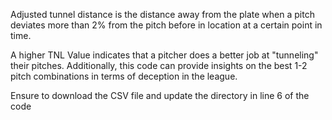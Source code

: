 Adjusted tunnel distance is the distance away from the plate when a pitch deviates more than 2% from the pitch before in location at a certain point in time. 

A higher TNL Value indicates that a pitcher does a better job at "tunneling" their pitches. Additionally, this code can provide insights on the best 1-2 pitch combinations in terms of deception in the league.

Ensure to download the CSV file and update the directory in line 6 of the code 
